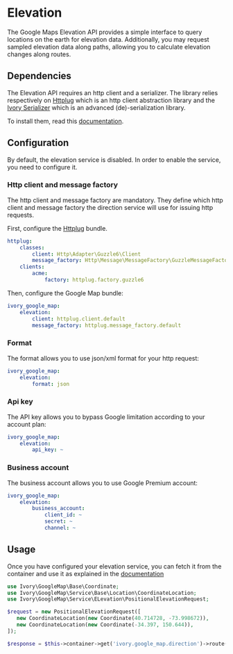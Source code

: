 # Elevation

The Google Maps Elevation API provides a simple interface to query locations on the earth for elevation data. 
Additionally, you may request sampled elevation data along paths, allowing you to calculate elevation changes along 
routes.

## Dependencies

The Elevation API requires an http client and a serializer. The library relies respectively on 
[Httplug](http://httplug.io/) which is an http client abstraction library and the 
[Ivory Serializer](https://github.com/bresam/ivory-serializer) which is an advanced (de)-serialization library.

To install them, read this [documentation](/docs/installation.md).

## Configuration

By default, the elevation service is disabled. In order to enable the service, you need to configure it.

### Http client and message factory

The http client and message factory are mandatory. They define which http client and message factory the direction 
service will use for issuing http requests.
 
First, configure the [Httplug](http://httplug.io/) bundle.

``` yaml
httplug:
    classes:
        client: Http\Adapter\Guzzle6\Client
        message_factory: Http\Message\MessageFactory\GuzzleMessageFactory
    clients:
        acme:
            factory: httplug.factory.guzzle6
```

Then, configure the Google Map bundle:

``` yaml
ivory_google_map:
    elevation:
        client: httplug.client.default
        message_factory: httplug.message_factory.default
```

### Format

The format allows you to use json/xml format for your http request:

``` yaml
ivory_google_map:
    elevation:
        format: json
```

### Api key

The API key allows you to bypass Google limitation according to your account plan:

``` yaml
ivory_google_map:
    elevation:
        api_key: ~
```

### Business account

The business account allows you to use Google Premium account:

``` yaml
ivory_google_map:
    elevation:
        business_account:
            client_id: ~
            secret: ~
            channel: ~
```

## Usage

Once you have configured your elevation service, you can fetch it from the container and use it as explained in the 
[documentation](https://github.com/bresam/ivory-google-map/blob/master/doc/service/elevation/elevation.md)

``` php
use Ivory\GoogleMap\Base\Coordinate;
use Ivory\GoogleMap\Service\Base\Location\CoordinateLocation;
use Ivory\GoogleMap\Service\ELevation\PositionalElevationRequest;

$request = new PositionalElevationRequest([
   new CoordinateLocation(new Coordinate(40.714728, -73.998672)),
   new CoordinateLocation(new Coordinate(-34.397, 150.644)),
]);

$response = $this->container->get('ivory.google_map.direction')->route($request);
```
